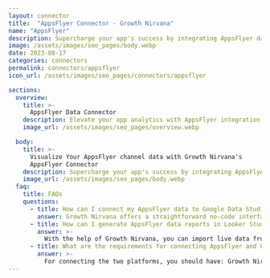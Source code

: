 ```yaml
---
layout: connector
title:  "AppsFlyer Connector - Growth Nirvana"
name: "AppsFlyer"
description: Supercharge your app's success by integrating AppsFlyer data with Looker Studio's analytical capabilities.
image: /assets/images/seo_pages/body.webp
date: 2023-08-17
categories: connectors
permalink: connectors/appsflyer
icon_url: /assets/images/seo_pages/connectors/appsflyer

sections:
  overview:
    title: >-
      AppsFlyer Data Connector
    description: Elevate your app analytics with AppsFlyer integration. Seamlessly merge user behavior and engagement data from AppsFlyer with Looker Studio's analytical prowess, uncovering insights that shape your data-driven app strategies.
    image_url: /assets/images/seo_pages/overview.webp

  body:
    title: >-
      Visualize Your AppsFlyer channel data with Growth Nirvana's
      AppsFlyer Connector
    description: Supercharge your app's success by integrating AppsFlyer data with Looker Studio's analytical capabilities.
    image_url: /assets/images/seo_pages/body.webp
  faq:
    title: FAQs
    questions:
      - title: How can I connect my AppsFlyer data to Google Data Studio/Looker Studio?
        answer: Growth Nirvana offers a straightforward no-code interface to connect to AppsFlyer data sources.
      - title: How can I generate AppsFlyer data reports in Looker Studio?
        answer: >-
          With the help of Growth Nirvana, you can import live data from AppsFlyer into Looker Studio. These data can be viewed in charts, tables, and dashboards to generate branded reports that can be shared instantly.
      - title: What are the requirements for connecting AppsFlyer and Looker Studio?
        answer: >-
          For connecting the two platforms, you should have: Growth Nirvana Account and AppsFlyer Ads Account
---
```

